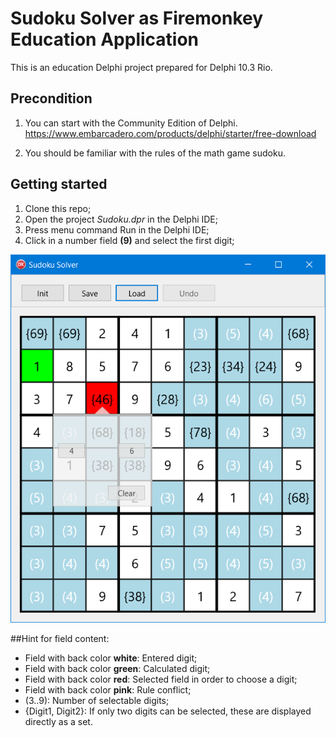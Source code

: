 # Sudoku Solver as Firemonkey Education Application

This is an education Delphi project prepared for Delphi 10.3 Rio.

## Precondition

1. You can start with the Community Edition of Delphi. 
https://www.embarcadero.com/products/delphi/starter/free-download 

2. You should be familiar with the rules of the math game sudoku.

## Getting started
1. Clone this repo;
2. Open the project _Sudoku.dpr_ in the Delphi IDE;
3. Press menu command Run in the Delphi IDE;
4. Click in a number field __(9)__ and select the first digit;

![Sudoku Example](/Example.png)

##Hint for field content:
* Field with back color __white__: Entered digit;
* Field with back color __green__: Calculated digit;
* Field with back color __red__: Selected field in order to choose a digit;
* Field with back color __pink__: Rule conflict;
* (3..9): Number of selectable digits;
* {Digit1, Digit2}: If only two digits can be selected, these are displayed directly as a set.
